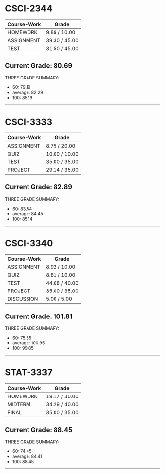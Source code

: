 # CSCI-2344
|Course-Work|Grade|
|-|-|
|HOMEWORK|9.89 / 10.00|
|ASSIGNMENT|39.30 / 45.00|
|TEST|31.50 / 45.00|

## Current Grade: 80.69

THREE GRADE SUMMARY:
- 60: 79.19
- average: 82.29
- 100: 85.19
----------
# CSCI-3333
|Course-Work|Grade|
|-|-|
|ASSIGNMENT|8.75 / 20.00|
|QUIZ|10.00 / 10.00|
|TEST|35.00 / 35.00|
|PROJECT|29.14 / 35.00|

## Current Grade: 82.89

THREE GRADE SUMMARY:
- 60: 83.54
- average: 84.45
- 100: 85.14
----------
# CSCI-3340
|Course-Work|Grade|
|-|-|
|ASSIGNMENT|8.92 / 10.00|
|QUIZ|8.81 / 10.00|
|TEST|44.08 / 40.00|
|PROJECT|35.00 / 35.00|
|DISCUSSION|5.00 / 5.00|

## Current Grade: 101.81

THREE GRADE SUMMARY:
- 60: 75.55
- average: 100.95
- 100: 99.85
----------
# STAT-3337
|Course-Work|Grade|
|-|-|
|HOMEWORK|19.17 / 30.00|
|MIDTERM|34.29 / 40.00|
|FINAL|35.00 / 35.00|

## Current Grade: 88.45

THREE GRADE SUMMARY:
- 60: 74.45
- average: 84.41
- 100: 88.45
----------
